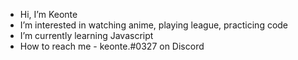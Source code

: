 -  Hi, I’m Keonte
-  I’m interested in watching anime, playing league, practicing code
-  I’m currently learning Javascript
-  How to reach me - keonte.#0327 on Discord

<!---
stunnafw/stunnafw is a ✨ special ✨ repository because its `README.md` (this file) appears on your GitHub profile.
You can click the Preview link to take a look at your changes.
--->
